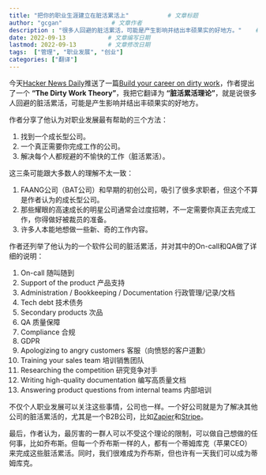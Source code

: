 ```yaml
---
title: "把你的职业生涯建立在脏活累活上"           # 文章标题
author: "gcgan"              # 文章作者
description : "很多人回避的脏活累活，可能是产生影响并结出丰硕果实的好地方。"    # 文章描述信息
date: 2022-09-13            # 文章编写日期
lastmod: 2022-09-13         # 文章修改日期
tags:  ["管理", "职业发展", "创业"]
categories: ["翻译"]
---
```

今天[Hacker News Daily](https://www.daemonology.net/hn-daily/2022-09-12.html)推送了一篇[Build your career on dirty work](https://staysaasy.com/career/2022/09/11/Dirty-Work.html)，作者提出了一个 **“The Dirty Work Theory”**，我把它翻译为 **“脏活累活理论”**，就是说很多人回避的脏活累活，可能是产生影响并结出丰硕果实的好地方。

作者分享了他认为对职业发展最有帮助的三个方法：
1. 找到一个成长型公司。
2. 一个真正需要你完成工作的公司。
3. 解决每个人都规避的不愉快的工作（脏活累活）。

这三条可能跟大多数人的理解不太一致：
1. FAANG公司（BAT公司）和早期的初创公司，吸引了很多求职者，但这个不算是作者认为的成长型公司。
2. 那些耀眼的高速成长的明星公司通常会过度招聘，不一定需要你真正去完成工作，你得做好被裁员的准备。
3. 许多人本能地想做一些新、奇的工作内容。

作者还列举了他认为的一个软件公司的脏活累活，并对其中的On-call和QA做了详细的说明：
1. On-call 随叫随到
1. Support of the product 产品支持
1. Administration / Bookkeeping / Documentation 行政管理/记录/文档
1. Tech debt 技术债务
1. Secondary products 次品
1. QA 质量保障
1. Compliance 合规
1. GDPR 
1. Apologizing to angry customers 客服（向愤怒的客户道歉）
1. Training your sales team 培训销售团队
1. Researching the competition 研究竞争对手
1. Writing high-quality documentation 编写高质量文档
1. Answering product questions from internal teams 内部培训

不仅个人职业发展可以关注这些事情，公司也一样。一个好公司就是为了解决其他公司的脏活累活的，尤其是一个B2B公司，比如[Zapier](https://zapier.com/)和[Stripe](https://stripe.com/)。

最后，作者认为，最厉害的一群人可以不受这个理论的限制，可以做自己想做的任何事，比如乔布斯。但每一个乔布斯一样的人，都有一个蒂姆库克（苹果CEO）来完成这些脏活累活。同时，我们很难成为乔布斯，但也许有一天我们可以成为蒂姆库克。